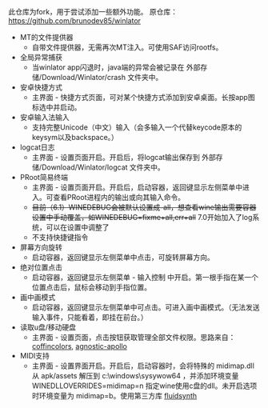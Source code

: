 此仓库为fork，用于尝试添加一些额外功能。
原仓库：https://github.com/brunodev85/winlator

- MT的文件提供器
  - 自带文件提供器，无需再次MT注入。可使用SAF访问rootfs。
- 全局异常捕获
  - 当winlator app闪退时，java端的异常会被记录在 外部存储/Download/Winlator/crash 文件夹中。
- 安卓快捷方式
  - 主界面 - 快捷方式页面，可对某个快捷方式添加到安卓桌面。长按app图标选中并启动。
- 安卓输入法输入
  - 支持完整Unicode（中文）输入（会多输入一个代替keycode原本的keysym以及backspace。）
- logcat日志
  - 主界面 - 设置页面开启。开启后，将logcat输出保存到 外部存储/Download/Winlator/logcat 文件夹中。
- PRoot简易终端
  - 主界面 - 设置页面开启。开启后，启动容器，返回键显示左侧菜单中进入。可查看PRoot进程内的输出或向其输入命令。
  - ~~目前（6.1）WINEDEBUG会被默认设置成-all，想查看wine输出需要容器设置中手动覆盖，如WINEDEBUG=fixme+all,err+all~~ 7.0开始加入了log系统，可以在设置中调整了
  - 不支持快捷键指令
- 屏幕方向旋转
  - 启动容器，返回键显示左侧菜单中点击，可旋转屏幕方向。
- 绝对位置点击
  - 启动容器，返回键显示左侧菜单 - 输入控制 中开启。第一根手指在某一个位置点击后，鼠标会移动到手指位置。
- 画中画模式
  - 启动容器，返回键显示左侧菜单中可点击。可进入画中画模式。（无法发送输入事件，只能看着，即挂在前台。）
- 读取u盘/移动硬盘
  - 主界面 - 设置页面，点击按钮获取管理全部文件权限。思路来自：[coffincolors](https://discord.com/channels/829747132562800700/1134958326908731482/1261854866507042876), [agnostic-apollo](https://github.com/termux/termux-app/commit/9eeb2babd7638f8b2967ebd93020e7e37d19cc2b)
- MIDI支持
  - 主界面 - 设置界面开启。开启后，启动容器时，会将特殊的 midimap.dll 从 apk/assets 解压到 c:\windows\sysywow64 ，并添加环境变量 WINEDLLOVERRIDES=midimap=n 指定wine使用c盘的dll。未开启选项时环境变量为 midimap=b。使用第三方库 [fluidsynth](https://github.com/FluidSynth/fluidsynth)


